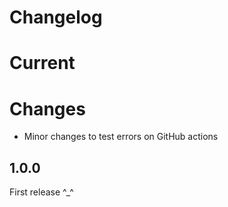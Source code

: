 # Changelog

# Current

# Changes
- Minor changes to test errors on GitHub actions

## 1.0.0

First release ^_^
